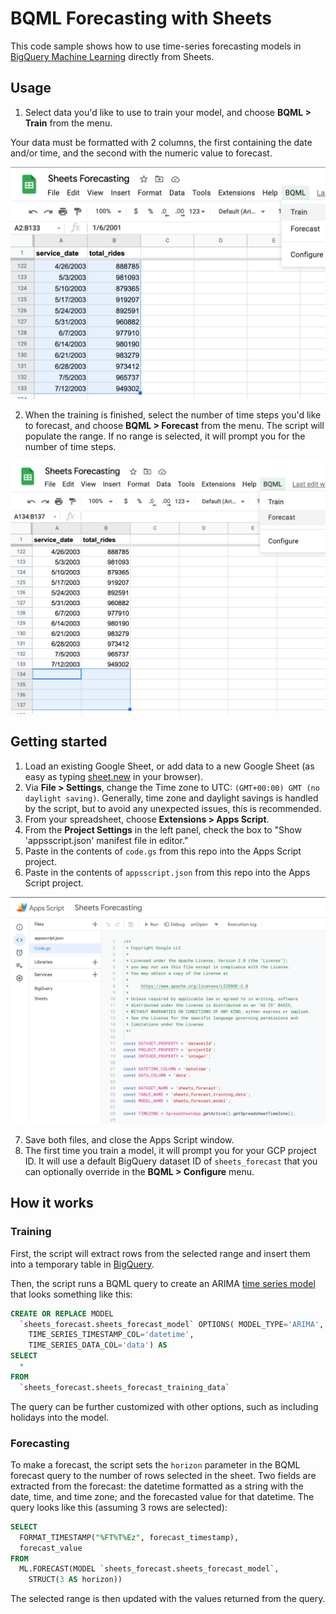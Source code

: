# BQML Forecasting with Sheets

This code sample shows how to use time-series forecasting models in [BigQuery Machine Learning](https://cloud.google.com/bigquery-ml/docs/introduction?utm_campaign=CDR_kwe_aiml_time-series-forecasting_011521&utm_source=external&utm_medium=web) directly from Sheets.

## Usage

1. Select data you'd like to use to train your model, and choose **BQML > Train** from the menu.

Your data must be formatted with 2 columns, the first containing the date and/or time, and the second with the numeric value to forecast.

![Training](images/train.png)

2. When the training is finished, select the number of time steps you'd like to forecast, and choose **BQML > Forecast** from the menu. The script will populate the range. If no range is selected, it will prompt you for the number of time steps.

![Forecasting](images/forecast.png)

## Getting started

1. Load an existing Google Sheet, or add data to a new Google Sheet (as easy as typing [sheet.new](sheet.new) in your browser).
2. Via **File > Settings**, change the Time zone to UTC: `(GMT+00:00) GMT (no daylight saving)`. Generally, time zone and daylight savings is handled by the script, but to avoid any unexpected issues, this is recommended.
3. From your spreadsheet, choose **Extensions > Apps Script**.
4. From the **Project Settings** in the left panel, check the box to "Show 'appsscript.json' manifest file in editor." 
5. Paste in the contents of `code.gs` from this repo into the Apps Script project.
6. Paste in the contents of `appsscript.json` from this repo into the Apps Script project.

![Apps script](images/appsscript.png)

7. Save both files, and close the Apps Script window.
8. The first time you train a model, it will prompt you for your GCP project ID. It will use a default BigQuery dataset ID of `sheets_forecast` that you can optionally override in the **BQML > Configure** menu.

## How it works

### Training

First, the script will extract rows from the selected range and insert them into a temporary table in [BigQuery](https://cloud.google.com/bigquery?utm_campaign=CDR_kwe_aiml_time-series-forecasting_011521&utm_source=external&utm_medium=web).

Then, the script runs a BQML query to create an ARIMA [time series model](https://cloud.google.com/bigquery-ml/docs/reference/standard-sql/bigqueryml-syntax-create-time-series?utm_campaign=CDR_kwe_aiml_time-series-forecasting_011521&utm_source=external&utm_medium=web) that looks something like this:

```sql
CREATE OR REPLACE MODEL
  `sheets_forecast.sheets_forecast_model` OPTIONS( MODEL_TYPE='ARIMA',
    TIME_SERIES_TIMESTAMP_COL='datetime',
    TIME_SERIES_DATA_COL='data') AS
SELECT
  *
FROM
  `sheets_forecast.sheets_forecast_training_data`
```

The query can be further customized with other options, such as including holidays into the model.

### Forecasting

To make a forecast, the script sets the `horizon` parameter in the BQML forecast query to the number of rows selected in the sheet. Two fields are extracted from the forecast: the datetime formatted as a string with the date, time, and time zone; and the forecasted value for that datetime. The query looks like this (assuming 3 rows are selected):

```sql
SELECT
  FORMAT_TIMESTAMP("%FT%T%Ez", forecast_timestamp),
  forecast_value
FROM
  ML.FORECAST(MODEL `sheets_forecast.sheets_forecast_model`,
    STRUCT(3 AS horizon))
```

The selected range is then updated with the values returned from the query.
